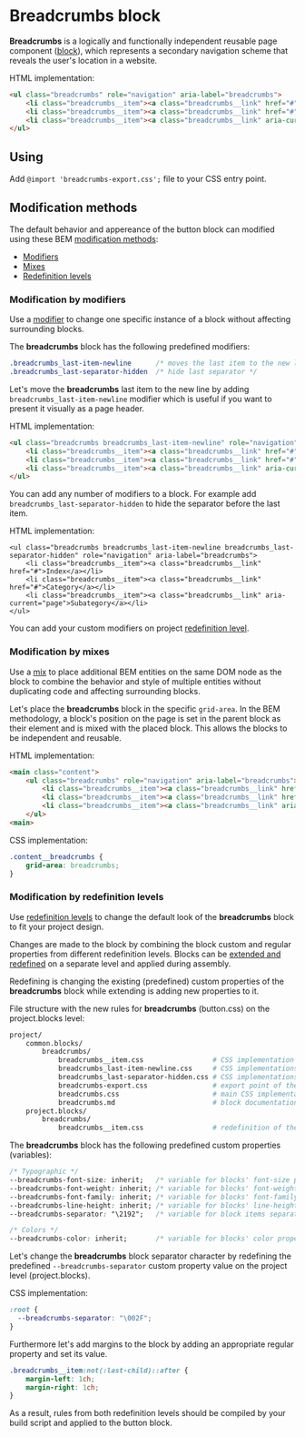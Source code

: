 # Breadcrumbs block

**Breadcrumbs** is a logically and functionally independent reusable page component ([block](https://en.bem.info/methodology/key-concepts/#block)), which represents a secondary navigation scheme that reveals the user's location in a website.

HTML implementation:

```html
<ul class="breadcrumbs" role="navigation" aria-label="breadcrumbs">
    <li class="breadcrumbs__item"><a class="breadcrumbs__link" href="#">Index</a></li>
    <li class="breadcrumbs__item"><a class="breadcrumbs__link" href="#">Category</a></li>
    <li class="breadcrumbs__item"><a class="breadcrumbs__link" aria-current="page">Subategory</a></li>
</ul>
```

## Using

Add `@import 'breadcrumbs-export.css';` file to your CSS entry point.

## Modification methods

The default behavior and appereance of the button block can modified using these BEM [modification methods](https://en.bem.info/methodology/block-modification/):

* [Modifiers](https://en.bem.info/methodology/block-modification/#using-a-modifier-to-change-a-block)
* [Mixes](https://en.bem.info/methodology/block-modification/#using-a-mix-to-change-a-block)
* [Redefinition levels](https://en.bem.info/methodology/block-modification/#using-redefinition-levels-to-change-a-block)

### Modification by modifiers

Use a [modifier](https://en.bem.info/methodology/block-modification/#using-a-modifier-to-change-a-block) to change one specific instance of a block without affecting surrounding blocks.

The **breadcrumbs** block has the following predefined modifiers:

```css
.breadcrumbs_last-item-newline      /* moves the last item to the new line */
.breadcrumbs_last-separator-hidden  /* hide last separator */
```

Let's move the **breadcrumbs** last item  to the new line by adding `breadcrumbs_last-item-newline` modifier which is useful if you want to present it visually as a page header.

HTML implementation:

```html
<ul class="breadcrumbs breadcrumbs_last-item-newline" role="navigation" aria-label="breadcrumbs">
    <li class="breadcrumbs__item"><a class="breadcrumbs__link" href="#">Index</a></li>
    <li class="breadcrumbs__item"><a class="breadcrumbs__link" href="#">Category</a></li>
    <li class="breadcrumbs__item"><a class="breadcrumbs__link" aria-current="page">Subategory</a></li>
</ul>
```

You can add any number of modifiers to a block. For example add `breadcrumbs_last-separator-hidden` to hide the separator before the last item.

HTML implementation:

```
<ul class="breadcrumbs breadcrumbs_last-item-newline breadcrumbs_last-separator-hidden" role="navigation" aria-label="breadcrumbs">
    <li class="breadcrumbs__item"><a class="breadcrumbs__link" href="#">Index</a></li>
    <li class="breadcrumbs__item"><a class="breadcrumbs__link" href="#">Category</a></li>
    <li class="breadcrumbs__item"><a class="breadcrumbs__link" aria-current="page">Subategory</a></li>
</ul>
```

You can add your custom modifiers on project [redefinition level](#Modification-by-redefinition-levels).

### Modification by mixes

Use a [mix](https://en.bem.info/methodology/block-modification/#using-a-mix-to-change-a-block) to place additional BEM entities on the same DOM node as the block to combine the behavior and style of multiple entities without duplicating code and affecting surrounding blocks.

Let's place the **breadcrumbs** block in the specific `grid-area`. In the BEM methodology, a block's position on the page is set in the parent block as their element and is mixed with the placed block. This allows the blocks to be independent and reusable.

HTML implementation:

```html
<main class="content">
    <ul class="breadcrumbs" role="navigation" aria-label="breadcrumbs">
        <li class="breadcrumbs__item"><a class="breadcrumbs__link" href="#">Index</a></li>
        <li class="breadcrumbs__item"><a class="breadcrumbs__link" href="#">Category</a></li>
        <li class="breadcrumbs__item"><a class="breadcrumbs__link" aria-current="page">Subategory</a></li>
    </ul>
<main>
```

CSS implementation:

```css
.content__breadcrumbs {
    grid-area: breadcrumbs;
}
```

### Modification by redefinition levels

Use [redefinition levels](https://ru.bem.info/methodology/redefinition-levels) to change the default look of the **breadcrumbs** block to fit your project design.

Changes are made to the block by combining the block custom and regular properties from different redefinition levels. Blocks can be [extended and redefined](https://en.bem.info/methodology/redefinition-levels/#changing-the-block-implementation) on a separate level and applied during assembly.

Redefining is changing the existing (predefined) custom properties of the **breadcrumbs** block while extending is adding new properties to it.

File structure with the new rules for **breadcrumbs** (button.css) on the project.blocks level:

```sh
project/
    common.blocks/
        breadcrumbs/
            breadcrumbs__item.css                 # CSS implementation of the item element
            breadcrumbs_last-item-newline.css     # CSS implementations of the last-item-newline modifier
            breadcrumbs_last-separator-hidden.css # CSS implementations of the last-separator-hidden modifier
            breadcrumbs-export.css                # export point of the block CSS implementation
            breadcrumbs.css                       # main CSS implementation of the block
            breadcrumbs.md                        # block documentation
    project.blocks/
        breadcrumbs/
            breadcrumbs__item.css                 # redefinition of the item element on the project level
```

The **breadcrumbs** block has the following predefined custom properties (variables):

```css
/* Typographic */
--breadcrumbs-font-size: inherit;   /* variable for blocks' font-size property */
--breadcrumbs-font-weight: inherit; /* variable for blocks' font-weight property */
--breadcrumbs-font-family: inherit; /* variable for blocks' font-family property */
--breadcrumbs-line-height: inherit; /* variable for blocks' line-height property */
--breadcrumbs-separator: "\2192";   /* variable for block items separator */

/* Colors */
--breadcrumbs-color: inherit;       /* variable for blocks' color property */
```

Let's change the **breadcrumbs** block separator character by redefining the predefined `--breadcrumbs-separator` custom property value on the project level (project.blocks).

CSS implementation:

```css
:root {
  --breadcrumbs-separator: "\002F";
}
```

Furthermore let's add margins to the block by adding an appropriate regular property and set its value.

```css
.breadcrumbs__item:not(:last-child)::after {
    margin-left: 1ch;
    margin-right: 1ch;
}
```

As a result, rules from both redefinition levels should be compiled by your build script and applied to the button block.
